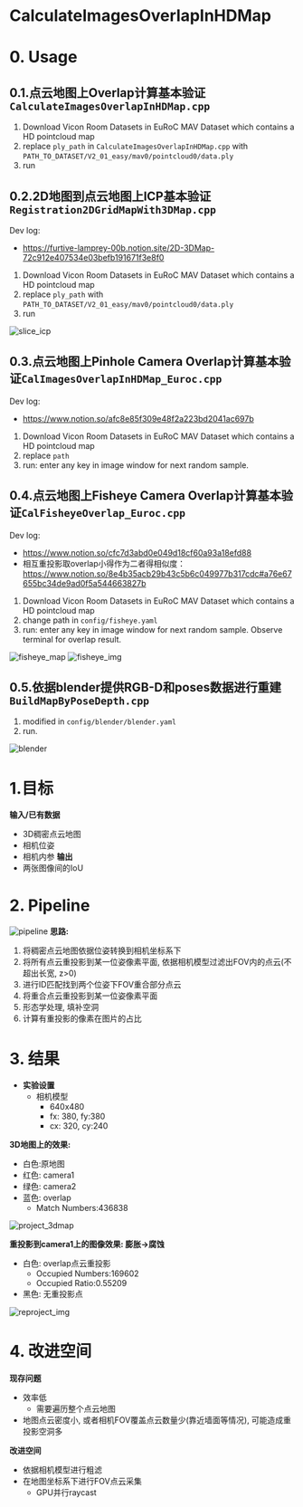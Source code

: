 # CalculateImagesOverlapInHDMap


# 0. Usage

## 0.1.点云地图上Overlap计算基本验证`CalculateImagesOverlapInHDMap.cpp`

1. Download Vicon Room Datasets in EuRoC MAV Dataset which contains a HD pointcloud map
2. replace `ply_path` in `CalculateImagesOverlapInHDMap.cpp` with `PATH_TO_DATASET/V2_01_easy/mav0/pointcloud0/data.ply`
3. run

## 0.2.2D地图到点云地图上ICP基本验证`Registration2DGridMapWith3DMap.cpp`

Dev log:
- https://furtive-lamprey-00b.notion.site/2D-3DMap-72c912e407534e03befb191671f3e8f0
  
1. Download Vicon Room Datasets in EuRoC MAV Dataset which contains a HD pointcloud map
2. replace `ply_path` with `PATH_TO_DATASET/V2_01_easy/mav0/pointcloud0/data.ply`
3. run
   
![slice_icp](img/slice_icp.png)

## 0.3.点云地图上Pinhole Camera Overlap计算基本验证`CalImagesOverlapInHDMap_Euroc.cpp`

Dev log: 
- https://www.notion.so/afc8e85f309e48f2a223bd2041ac697b

1. Download Vicon Room Datasets in EuRoC MAV Dataset which contains a HD pointcloud map
2. replace `path`
3. run: enter any key in image window for next random sample.


## 0.4.点云地图上Fisheye Camera Overlap计算基本验证`CalFisheyeOverlap_Euroc.cpp`

Dev log:
- https://www.notion.so/cfc7d3abd0e049d18cf60a93a18efd88
- 相互重投影取overlap小得作为二者得相似度：https://www.notion.so/8e4b35acb29b43c5b6c049977b317cdc#a76e67655bc34de9ad0f5a544663827b

1. Download Vicon Room Datasets in EuRoC MAV Dataset which contains a HD pointcloud map
2. change path in `config/fisheye.yaml`
3. run: enter any key in image window for next random sample. Observe terminal for overlap result.
   
![fisheye_map](img/fisheye_map.png)
![fisheye_img](img/fisheye_img.png)

## 0.5.依据blender提供RGB-D和poses数据进行重建`BuildMapByPoseDepth.cpp`


1. modified in `config/blender/blender.yaml`
2. run.

![blender](img/blender.png)

# 1.目标
**输入/已有数据**
- 3D稠密点云地图
- 相机位姿
- 相机内参
**输出**
- 两张图像间的IoU

# 2. Pipeline
![pipeline](img/pipeline.png)
**思路:**
1. 将稠密点云地图依据位姿转换到相机坐标系下
2. 将所有点云重投影到某一位姿像素平面, 依据相机模型过滤出FOV内的点云(不超出长宽, z>0)
3. 进行ID匹配找到两个位姿下FOV重合部分点云
4. 将重合点云重投影到某一位姿像素平面
5. 形态学处理, 填补空洞
6. 计算有重投影的像素在图片的占比

# 3. 结果

- **实验设置**
    - 相机模型
        - 640x480
        - fx: 380, fy:380
        - cx: 320, cy:240

**3D地图上的效果:**

- 白色:原地图
- 红色: camera1
- 绿色: camera2
- 蓝色: overlap
    - Match Numbers:436838

![project_3dmap](img/project_3dmap.png)

**重投影到camera1上的图像效果: 膨胀→腐蚀**

- 白色: overlap点云重投影
    - Occupied Numbers:169602
    - Occupied Ratio:0.55209
- 黑色: 无重投影点

![reproject_img](img/reproject_img.png)

# **4. 改进空间**

**现存问题**

- 效率低
    - 需要遍历整个点云地图
- 地图点云密度小, 或者相机FOV覆盖点云数量少(靠近墙面等情况), 可能造成重投影空洞多

**改进空间**

- 依据相机模型进行粗滤
- 在地图坐标系下进行FOV点云采集
    - GPU并行raycast

